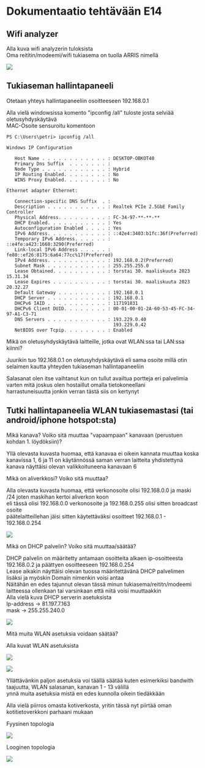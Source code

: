 # Dokumentaatio tehtävään E14

## Wifi analyzer

Alla kuva wifi analyzerin tuloksista<br/>
Oma reititin/modeemi/wifi tukiasema on tuolla ARRIS nimellä<br/>

![](/documentation/E14/wifi_analyzer1.png)<br/>

## Tukiaseman hallintapaneeli

Otetaan yhteys hallintapaneeliin osoitteeseen  192.168.0.1<br/>

Alla vielä windowsissa komento "ipconfig /all" tuloste josta selviää oletusyhdyskäytävä<br/>
MAC-Osoite sensuroitu komentoon

```
PS C:\Users\petri> ipconfig /all

Windows IP Configuration

   Host Name . . . . . . . . . . . . : DESKTOP-OBKOT40
   Primary Dns Suffix  . . . . . . . :
   Node Type . . . . . . . . . . . . : Hybrid
   IP Routing Enabled. . . . . . . . : No
   WINS Proxy Enabled. . . . . . . . : No

Ethernet adapter Ethernet:

   Connection-specific DNS Suffix  . :
   Description . . . . . . . . . . . : Realtek PCIe 2.5GbE Family Controller
   Physical Address. . . . . . . . . : FC-34-97-**-**-**
   DHCP Enabled. . . . . . . . . . . : Yes
   Autoconfiguration Enabled . . . . : Yes
   IPv6 Address. . . . . . . . . . . : ::42e4:3403:b1fc:36f(Preferred)
   Temporary IPv6 Address. . . . . . : ::e4fe:a423:1668:3290(Preferred)
   Link-local IPv6 Address . . . . . : fe80::ef26:8175:6a64:77cc%17(Preferred)
   IPv4 Address. . . . . . . . . . . : 192.168.0.2(Preferred)
   Subnet Mask . . . . . . . . . . . : 255.255.255.0
   Lease Obtained. . . . . . . . . . : torstai 30. maaliskuuta 2023 15.31.34
   Lease Expires . . . . . . . . . . : torstai 30. maaliskuuta 2023 20.32.27
   Default Gateway . . . . . . . . . : 192.168.0.1
   DHCP Server . . . . . . . . . . . : 192.168.0.1
   DHCPv6 IAID . . . . . . . . . . . : 117191831
   DHCPv6 Client DUID. . . . . . . . : 00-01-00-01-2A-60-53-45-FC-34-97-A1-C3-71
   DNS Servers . . . . . . . . . . . : 193.229.0.40
                                       193.229.0.42
   NetBIOS over Tcpip. . . . . . . . : Enabled
```

Mikä on oletusyhdyskäytävä laitteille, jotka ovat WLAN:ssa tai LAN:ssa kiinni?

Juurikin tuo 192.168.0.1 on oletusyhdyskäytävä eli sama osoite millä otin selaimen kautta yhteyden tukiaseman hallintapaneeliin<br/>

Salasanat olen itse vaihtanut kun on tullut availtua portteja eri palvelimia varten mitä joskus olen hostaillut omalla tietokoneellani<br/>
harrastuneisuutta jonkin verran tästä siis on kertynyt<br/>


## Tutki hallintapaneelia WLAN tukiasemastasi (tai android/iphone hotspot:sta)

Mikä kanava? Voiko sitä muuttaa "vapaampaan" kanavaan (perustuen kohdan 1. löydöksiin)?<br/>

Yllä olevasta kuvasta huomaa, että kanavaa ei oikein kannata muuttaa koska kanavissa 1, 6 ja 11 on käytännössä saman verran laitteita yhdistettynä<br/>
kanava näyttäisi olevan valikkoituneena kanavaan 6<br/>

Mikä on aliverkkosi? Voiko sitä muuttaa?<br/>

Alla olevasta kuvasta huomaa, että verkonosoite olisi 192.168.0.0 ja  maski /24 joten maskihan kertoi aliverkon koon<br/>
eli tässä olisi 192.168.0.0 verkonosoite ja 192.168.0.255 olisi sitten broadcast osoite<br/>
päätelaitteillehan jäisi sitten käytettäväksi osoitteet 192.168.0.1 - 192.168.0.254<br/>

![](/documentation/E14/tukiasema1.png)<br/>

Mikä on DHCP palvelin? Voiko sitä muuttaa/säätää?<br/>

DHCP palvelin on määritetty antamaan osoitteita alkaen ip-osoitteesta 192.168.0.2 ja päättyen osoitteeseen 192.168.0.254<br/>
Lease aikakin näyttäisi olevan tuossa määritettävänä DHCP palvelimen lisäksi ja myöskin Domain nimenkin voisi antaa<br/>
Näitähän en edes tajunnut olevan tässä minun tukiasema/reititn/modeemi laitteessa ollenkaan tai varsinkaan että niitä voisi muuttaakkin<br/>
Alla vielä kuva DHCP serverin asetuksista<br/>
Ip-address -> 81.197.7.163<br/>
mask -> 255.255.240.0<br/>


![](/documentation/E14/tukiasema5.png)<br/>

Mitä muita WLAN asetuksia voidaan säätää?</br>

Alla kuvat WLAN asetuksista<br/>

![](/documentation/E14/tukiasema3.png)<br/>

![](/documentation/E14/tukiasema4.png)<br/>

Yllättävänkin paljon asetuksia voi täällä säätää kuten esimerkiksi bandwith taajuutta, WLAN salasanan, kanavan 1 - 13 välillä<br/>
ynnä muita asetuksia mistä en edes kunnolla oikein tiedäkkään<br/>

Alla vielä piirros omasta kotiverkosta, yritin tässä nyt piirtää oman kotitietoverkkoni parhaani mukaan<br/>

Fyysinen topologia<br/>

![](/documentation/E14/Tietoverkot_fyysinen_topologia.png)<br/>

Looginen topologia<br/>

![](/documentation/E14/Tietoverkot_looginen_topologia.png)<br/>